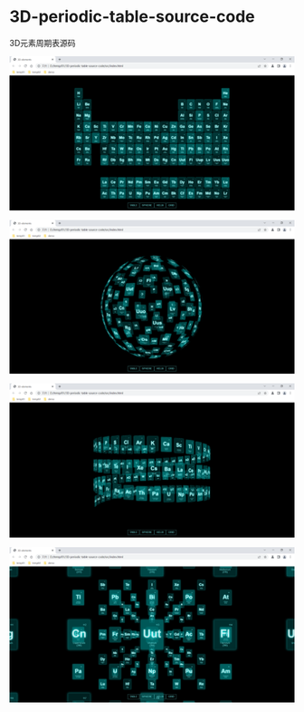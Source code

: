 # 3D-periodic-table-source-code
3D元素周期表源码

![image-20220611092122473](README.assets/image-20220611092122473.png)

![image-20220611092138974](README.assets/image-20220611092138974.png)

![image-20220611092158137](README.assets/image-20220611092158137.png)

![image-20220611092214322](README.assets/image-20220611092214322.png)

